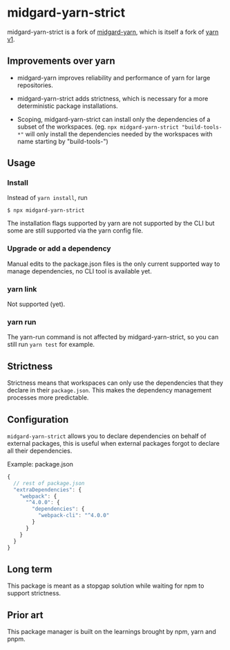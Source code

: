 # midgard-yarn-strict

midgard-yarn-strict is a fork of [midgard-yarn](https://www.npmjs.com/package/midgard-yarn), which is itself a fork of [yarn v1](https://www.npmjs.com/package/yarn).

## Improvements over yarn

- midgard-yarn improves reliability and performance of yarn for large repositories.

- midgard-yarn-strict adds strictness, which is necessary for a more deterministic package installations.

- Scoping, midgard-yarn-strict can install only the dependencies of a subset of the workspaces. (eg. `npx midgard-yarn-strict "build-tools-*"` will only install the dependencies needed by the workspaces with name starting by "build-tools-")

## Usage

### Install

Instead of `yarn install`, run

```
$ npx midgard-yarn-strict
```

The installation flags supported by yarn are not supported by the CLI but some are still supported via the yarn config file.

### Upgrade or add a dependency

Manual edits to the package.json files is the only current supported way to manage dependencies, no CLI tool is available yet.

### yarn link

Not supported (yet).

### yarn run

The yarn-run command is not affected by midgard-yarn-strict, so you can still run `yarn test` for example.

## Strictness

Strictness means that workspaces can only use the dependencies that they declare in their `package.json`. This makes the dependency management processes more predictable.

## Configuration

`midgard-yarn-strict` allows you to declare dependencies on behalf of external packages, this is useful when external packages forgot to declare all their dependencies.

Example: package.json
```javascript
{
  // rest of package.json
  "extraDependencies": {
    "webpack": {
      "^4.0.0": {
        "dependencies": {
          "webpack-cli": "^4.0.0"
        }
      }
    }
  }
}
```


## Long term

This package is meant as a stopgap solution while waiting for npm to support strictness.

## Prior art

This package manager is built on the learnings brought by npm, yarn and pnpm.
